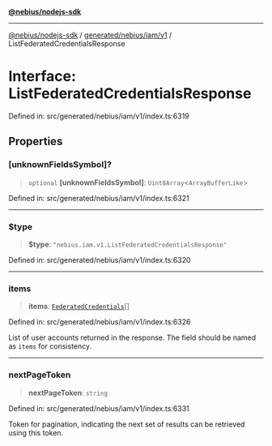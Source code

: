 [**@nebius/nodejs-sdk**](../../../../../README.md)

---

[@nebius/nodejs-sdk](../../../../../README.md) / [generated/nebius/iam/v1](../README.md) / ListFederatedCredentialsResponse

# Interface: ListFederatedCredentialsResponse

Defined in: src/generated/nebius/iam/v1/index.ts:6319

## Properties

### \[unknownFieldsSymbol\]?

> `optional` **\[unknownFieldsSymbol\]**: `Uint8Array`\<`ArrayBufferLike`\>

Defined in: src/generated/nebius/iam/v1/index.ts:6321

---

### $type

> **$type**: `"nebius.iam.v1.ListFederatedCredentialsResponse"`

Defined in: src/generated/nebius/iam/v1/index.ts:6320

---

### items

> **items**: [`FederatedCredentials`](FederatedCredentials.md)[]

Defined in: src/generated/nebius/iam/v1/index.ts:6326

List of user accounts returned in the response. The field should be named as `items` for consistency.

---

### nextPageToken

> **nextPageToken**: `string`

Defined in: src/generated/nebius/iam/v1/index.ts:6331

Token for pagination, indicating the next set of results can be retrieved using this token.
